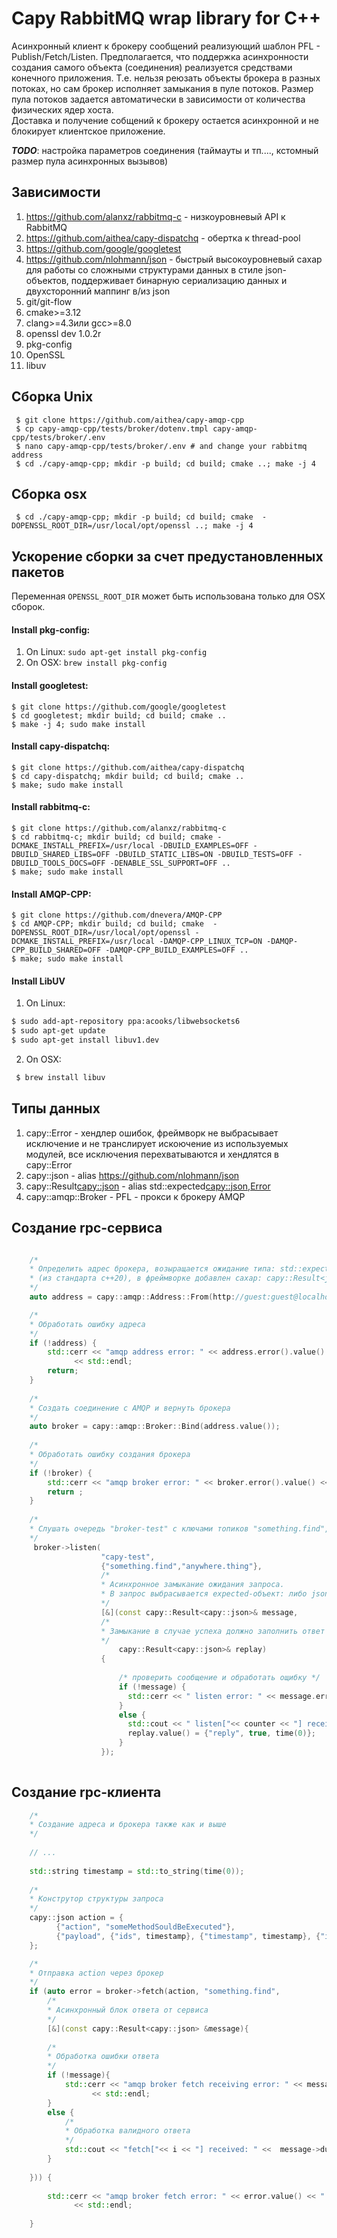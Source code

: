 # Capy RabbitMQ wrap library for C++

Acинхронный клиент к брокеру сообщений реализующий шаблон PFL - Publish/Fetch/Listen. 
Предполагается, что поддержка асинхронности создания самого объекта (соединения) реализуется средствами конечного приложения. 
Т.е. нельзя реюзать объекты брокера в разных потоках, но сам брокер исполняет замыкания в пуле потоков. 
Размер пула потоков задается автоматически в зависимости от количества физических ядер хоста.  
Доставка и получение собщений к брокеру остается асинхронной и не блокирует клиентское приложение.

***TODO***: настройка параметров соединения (таймауты и тп...., кстомный размер пула асинхронных вызывов)

## Зависимости
1. https://github.com/alanxz/rabbitmq-c - низкоуровневый API к RabbitMQ
1. https://github.com/aithea/capy-dispatchq - обертка к thread-pool
1. https://github.com/google/googletest 
1. https://github.com/nlohmann/json - быстрый высокоуровневый сахар для работы 
со сложными структурами данных в стиле json-объектов, поддерживает бинарную 
сериализацию данных и двухсторонний маппинг в/из json 
1. git/git-flow
1. cmake>=3.12
1. clang>=4.3или gcc>=8.0 
1. openssl dev 1.0.2r
1. pkg-config
1. OpenSSL
1. libuv

## Сборка Unix
```
 $ git clone https://github.com/aithea/capy-amqp-cpp
 $ cp capy-amqp-cpp/tests/broker/dotenv.tmpl capy-amqp-cpp/tests/broker/.env
 $ nano capy-amqp-cpp/tests/broker/.env # and change your rabbitmq address
 $ cd ./capy-amqp-cpp; mkdir -p build; cd build; cmake ..; make -j 4
```

## Сборка osx
```
 $ cd ./capy-amqp-cpp; mkdir -p build; cd build; cmake  -DOPENSSL_ROOT_DIR=/usr/local/opt/openssl ..; make -j 4 
```

## Ускорение сборки за счет предустановленных пакетов
Переменная ``OPENSSL_ROOT_DIR`` может быть использована только для OSX сборок. 

#### Install pkg-config: 
 1. On Linux: ```sudo apt-get install pkg-config```
 1. On OSX: ```brew install pkg-config```

#### Install googletest:
```
$ git clone https://github.com/google/googletest
$ cd googletest; mkdir build; cd build; cmake ..
$ make -j 4; sudo make install
``` 

#### Install capy-dispatchq:
```
$ git clone https://github.com/aithea/capy-dispatchq
$ cd capy-dispatchq; mkdir build; cd build; cmake ..
$ make; sudo make install
```

#### Install rabbitmq-c:
```
$ git clone https://github.com/alanxz/rabbitmq-c
$ cd rabbitmq-c; mkdir build; cd build; cmake -DCMAKE_INSTALL_PREFIX=/usr/local -DBUILD_EXAMPLES=OFF -DBUILD_SHARED_LIBS=OFF -DBUILD_STATIC_LIBS=ON -DBUILD_TESTS=OFF -DBUILD_TOOLS_DOCS=OFF -DENABLE_SSL_SUPPORT=OFF ..
$ make; sudo make install
```

#### Install AMQP-CPP:
```
$ git clone https://github.com/dnevera/AMQP-CPP
$ cd AMQP-CPP; mkdir build; cd build; cmake  -DOPENSSL_ROOT_DIR=/usr/local/opt/openssl -DCMAKE_INSTALL_PREFIX=/usr/local -DAMQP-CPP_LINUX_TCP=ON -DAMQP-CPP_BUILD_SHARED=OFF -DAMQP-CPP_BUILD_EXAMPLES=OFF ..
$ make; sudo make install
```

#### Install LibUV
1. On Linux:
 ```bash
 $ sudo add-apt-repository ppa:acooks/libwebsockets6
 $ sudo apt-get update
 $ sudo apt-get install libuv1.dev
 ```
 2. On OSX:
 ```bash
  $ brew install libuv
 ```
 
## Типы данных

1. capy::Error - хендлер ошибок, фреймворк не выбрасывает исключение и не транслирует искоючение из используемых модулей, все исключения перехватываются и хендлятся в capy::Error  
1. capy::json - alias https://github.com/nlohmann/json 
1. capy::Result<capy::json> - alias std::expected<capy::json,Error>
1. capy::amqp::Broker - PFL - прокси к брокеру AMQP

## Создание rpc-сервиса

```c++

    /*
    * Определить адрес брокера, возыращается ожидание типа: std::expected<Broker,Error>
    * (из стандарта c++20), в фреймворке добавлен сахар: capy::Result<json>
    */
    auto address = capy::amqp::Address::From(http://guest:guest@localhost:5672/);

    /*
    * Обработать ошибку адреса
    */
    if (!address) {
        std::cerr << "amqp address error: " << address.error().value() << " / " << address.error().message()
              << std::endl;
        return;
    }
    
    /*
    * Создать соединение с AMQP и вернуть брокера 
    */
    auto broker = capy::amqp::Broker::Bind(address.value());
        
    /*
    * Обработать ошибку создания брокера
    */
    if (!broker) {
        std::cerr << "amqp broker error: " << broker.error().value() << " / " << broker.error().message() << std::endl;
        return ;
    }
    
    /*
    * Слушать очередь "broker-test" с ключами топиков "something.find", "anywhere.thing"
    */
     broker->listen(
                    "capy-test",
                    {"something.find","anywhere.thing"},
                    /* 
                    * Асинхронное замыкание ожидания запроса.
                    * В запрос выбрасывается expected-объект: либо json, либо ошибка запроса (например в момент обработки было разорвано соединение)
                    */
                    [&](const capy::Result<capy::json>& message,
                    /*
                    * Замыкание в случае успеха должно заполнить ответ  
                    */
                        capy::Result<capy::json>& replay)
                    {
    
                        /* проверить сообщение и обработать ощибку */
                        if (!message) {
                          std::cerr << " listen error: " << message.error().value() << "/" << message.error().message() << std::endl;
                        }
                        else {
                          std::cout << " listen["<< counter << "] received: " << message.value().dump(4) << std::endl;
                          replay.value() = {"reply", true, time(0)};
                        }
                    });
  
```

## Создание rpc-клиента 

```c++
    /*
    * Создание адреса и брокера также как и выше
    */
    
    // ...
    
    std::string timestamp = std::to_string(time(0));
    
    /*
    * Конструтор структуры запроса 
    */ 
    capy::json action = {
          {"action", "someMethodSouldBeExecuted"},
          {"payload", {"ids", timestamp}, {"timestamp", timestamp}, {"i", i}}
    };

    /*
    * Отправка action через брокер 
    */
    if (auto error = broker->fetch(action, "something.find",
        /*
        * Асинхронный блок ответа от сервиса 
        */ 
        [&](const capy::Result<capy::json> &message){    
    
        /*
        * Обработка ошибки ответа
        */
        if (!message){        
            std::cerr << "amqp broker fetch receiving error: " << message.error().value() << " / " << message.error().message()
                  << std::endl;        
        }
        else {
            /*
            * Обработка валидного ответа
            */
            std::cout << "fetch["<< i << "] received: " <<  message->dump(4) << std::endl;
        }        
    
    })) {
        
        std::cerr << "amqp broker fetch error: " << error.value() << " / " << error.message()
              << std::endl;
        
    }
```